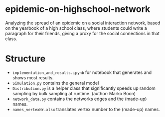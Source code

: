 # epidemic-on-highschool-network
Analyzing the spread of an epidemic on a social interaction network, based on the yearbook of a high school class, where students could write a paragraph for their friends, giving a proxy for the social connections in that class.

# Structure
* `implementation_and_results.ipynb` for notebook that generates and shows most results. 
* `Simulation.py` contains the general model
* `Distribution.py` is a helper class that significantly speeds up random sampling by bulk sampling at runtime. (author: Marko Boon)
* `network_data.py` contains the networks edges and the (made-up) names.
* `names_vertexNr.xlsx` translates vertex number to the (made-up) names.
